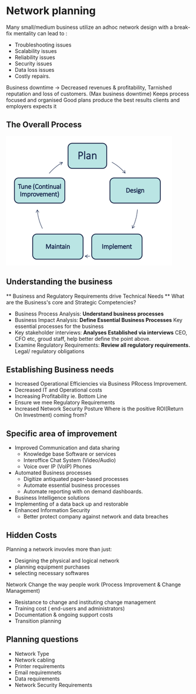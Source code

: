 # Network planning

Many small/medium business utilize an adhoc network design with a break-fix mentality
can lead to :

- Troubleshooting issues
- Scalability issues
- Reliability issues
- Security issues
- Data loss issues
- Costly repairs.

Business downtime -> Decreased revenues & profitability, Tarnished reputation and loss of customers.
(Max business downtime)
Keeps process focused and organised
Good plans produce the best results
clients and employers expects it

## The Overall Process

![process](./images/process.png)

## Understanding the business

** Business and Regulatory Requirements drive Technical Needs
** What are the Business's core and Strategic Competencies?

- Business Process Analysis: <b>Understand business processes</b>
- Business Impact Analysis: <b>Define Essential Business Processes</b>
  Key essential processes for the business
- Key stakeholder interviews: <b>Analyses Established via interviews</b>
  CEO, CFO etc, groud staff, help better define the point above.
- Examine Regulatory Requirements: <b>Review all regulatory requirements.</b>
  Legal/ regulatory obligations

## Establishing Business needs

- Increased Operational Efficiencies via Business PRocess Improvement.
- Decreased IT and Operational costs
- Increasing Profitability ie. Bottom Line
- Ensure we mee Regulatory Requirements
- Increased Network Security Posture
  Where is the positive ROI(Return On Investment) coming from?

## Specific area of improvement

- Improved Communication and data sharing
  - Knowledge base Software or services
  - Interoffice Chat System (Video/Audio)
  - Voice over IP (VoIP) Phones
- Automated Business processes
  - Digitize antiquated paper-based processes
  - Automate essential business processes
  - Automate reporting with on demand dashboards.
- Business Intelligence solutions
- Implementing of a data back up and restorable
- Enhanced Information Security
  - Better protect company against network and data breaches

## Hidden Costs

Planning a network invovles more than just:

- Designing the physical and logical network
- planning equipment purchases
- selecting necessary softwares

Network Change the way people work (Process Improvement & Change Management)

- Resistance to change and instituting change management
- Training cost ( end-users and administrators)
- Documentation & ongoing support costs
- Transition planning

## Planning questions

- Network Type
- Network cabling
- Printer requirements
- Email requiremnets
- Data requirements
- Network Security Requirements
